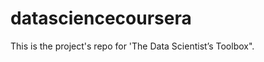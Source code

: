 datasciencecoursera
===================

This is the project's repo for 'The Data Scientist’s Toolbox".
